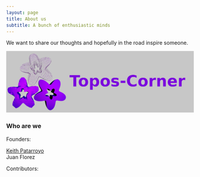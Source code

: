 ```yaml
---
layout: page
title: About us 
subtitle: A bunch of enthusiastic minds
---
```


We want to share our thoughts and hopefully in the road inspire someone.

![Stars](https://raw.githubusercontent.com/toposcorner/toposcorner.github.io/master/img/small-stars-announce.png)

### Who are we

Founders:

[Keith Patarroyo](https://keithpatarroyo.github.io/)<br/>
Juan Florez

Contributors:

